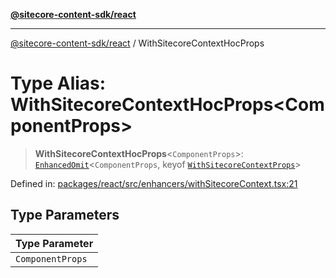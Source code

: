 [**@sitecore-content-sdk/react**](../README.md)

***

[@sitecore-content-sdk/react](../README.md) / WithSitecoreContextHocProps

# Type Alias: WithSitecoreContextHocProps\<ComponentProps\>

> **WithSitecoreContextHocProps**\<`ComponentProps`\>: [`EnhancedOmit`](EnhancedOmit.md)\<`ComponentProps`, keyof [`WithSitecoreContextProps`](../interfaces/WithSitecoreContextProps.md)\>

Defined in: [packages/react/src/enhancers/withSitecoreContext.tsx:21](https://github.com/Sitecore/content-sdk/blob/7431276a7299d7d9f331859c62da70341d8eed40/packages/react/src/enhancers/withSitecoreContext.tsx#L21)

## Type Parameters

| Type Parameter |
| ------ |
| `ComponentProps` |
